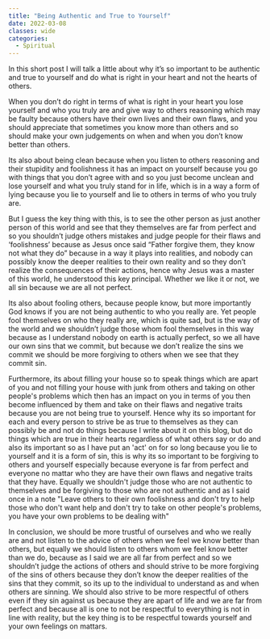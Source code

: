 ```yaml
---
title: "Being Authentic and True to Yourself"
date: 2022-03-08
classes: wide
categories:
  - Spiritual
---
```


In this short post I will talk a little about why it’s so important to be authentic and true to yourself and do what is right in your heart and not the hearts of others. 

When you don’t do right in terms of what is right in your heart you lose yourself and who you truly are and give way to others reasoning which may be faulty because others have their own lives and their own flaws, and you should appreciate that sometimes you know more than others and so should make your own judgements on when and when you don’t know better than others. 

Its also about being clean because when you listen to others reasoning and their stupidity and foolishness it has an impact on yourself because you go with things that you don’t agree with and so you just become unclean and lose yourself and what you truly stand for in life, which is in a way a form of lying because you lie to yourself and lie to others in terms of who you truly are.

But I guess the key thing with this, is to see the other person as just another person of this world and see that they themselves are far from perfect and so you shouldn’t judge others mistakes and judge people for their flaws and ‘foolishness’ because as Jesus once said “Father forgive them, they know not what they do” because in a way it plays into realities, and nobody can possibly know the deeper realities to their own reality and so they don’t realize the consequences of their actions, hence why Jesus was a master of this world, he understood this key principal. Whether we like it or not, we all sin because we are all not perfect.

Its also about fooling others, because people know, but more importantly God knows if you are not being authentic to who you really are. Yet people fool themselves on who they really are, which is quite sad, but is the way of the world and we shouldn’t judge those whom fool themselves in this way because as I understand nobody on earth is actually perfect, so we all have our own sins that we commit, but because we don’t realize the sins we commit we should be more forgiving to others when we see that they commit sin.

Furthermore, its about filling your house so to speak things which are apart of you and not filling your house with junk from others and taking on other people's problems which then has an impact on you in terms of you then become influenced by them and take on their flaws and negative traits because you are not being true to yourself. Hence why its so important for each and every person to strive be as true to themselves as they can possibly be and not do things because I write about it on this blog, but do things which are true in their hearts regardless of what others say or do and also its important so as I have put an 'act' on for so long because you lie to yourself and it is a form of sin, this is why its so important to be forgiving to others and yourself especially because everyone is far from perfect and everyone no mattar who they are have their own flaws and negative traits that they have. Equally we shouldn't judge those who are not authentic to themselves and be forgiving to those who are not authentic and as I said once in a note "Leave others to their own foolishness and don't try to help those who don't want help and don't try to take on other people's problems, you have your own problems to be dealing with"

In conclusion, we should be more trustful of ourselves and who we really are and not listen to the advice of others when we feel we know better than others, but equally we should listen to others whom we feel know better than we do, because as I said we are all far from perfect and so we shouldn’t judge the actions of others and should strive to be more forgiving of the sins of others because they don’t know the deeper realities of the sins that they commit, so its up to the individual to understand as and when others are sinning. We should also strive to be more respectful of others even if they sin against us because they are apart of life and we are far from perfect and because all is one to not be respectful to everything is not in line with reality, but the key thing is to be respectful towards yourself and your own feelings on mattars.

